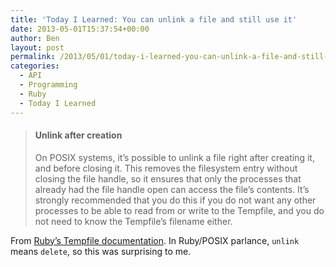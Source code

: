 ```yaml
---
title: 'Today I Learned: You can unlink a file and still use it'
date: 2013-05-01T15:37:54+00:00
author: Ben
layout: post
permalink: /2013/05/01/today-i-learned-you-can-unlink-a-file-and-still-use-it/
categories:
  - API
  - Programming
  - Ruby
  - Today I Learned
---
```

> #### Unlink after creation
> 
> On POSIX systems, it’s possible to unlink a file right after creating it, and before closing it. This removes the filesystem entry without closing the file handle, so it ensures that only the processes that already had the file handle open can access the file’s contents. It’s strongly recommended that you do this if you do not want any other processes to be able to read from or write to the Tempfile, and you do not need to know the Tempfile’s filename either.

From [Ruby&#8217;s Tempfile documentation](http://www.ruby-doc.org/stdlib-1.9.3/libdoc/tempfile/rdoc/Tempfile.html). In Ruby/POSIX parlance, `unlink` means `delete`, so this was surprising to me.